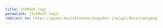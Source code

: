 ```yaml
---
title: IntMath.log2
permalink: /IntMath.log2/
redirect_to: https://guava.dev/releases/snapshot-jre/api/docs/com/google/common/math/IntMath.html#log2-int-java.math.RoundingMode-
---
```

